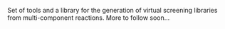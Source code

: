 Set of tools and a library for the generation of virtual screening libraries from multi-component reactions.
More to follow soon...
